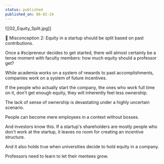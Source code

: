 ```yaml
---
status: published
published_on: 06-02-24
---
```

![[02_Equity_Split.jpg]]

🗽 Misconception 2: Equity in a startup should be split based on past contributions. 

Once a #scipreneur decides to get started, there will almost certainly be a tense moment with faculty members: how much equity should a professor get?

While academia works on a system of rewards to past accomplishments, companies work on a system of future incentives. 

If the people who actually start the company, the ones who work full time on it, don't get enough equity, they will inherently feel less ownership. 

The lack of sense of ownership is devastating under a highly uncertain scenario. 

People can become mere employees in a context without bosses. 

And investors know this. If a startup's shareholders are mostly people who don't work at the startup, it leaves no room for creating an incentive structure. 

And it also holds true when universities decide to hold equity in a company. 

Professors need to learn to let their mentees grow. 